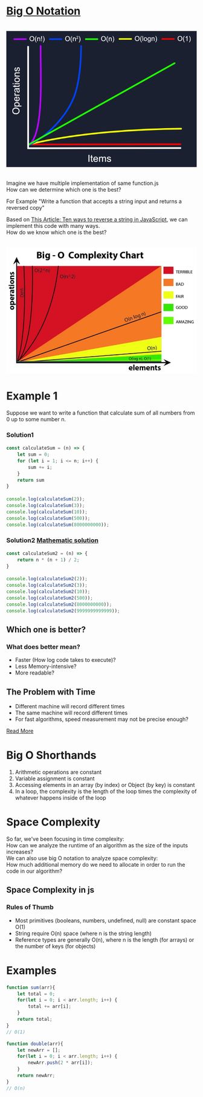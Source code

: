 # [Big O Notation](https://www.youtube.com/watch?v=kS_gr2_-ws8)

<br>
<img src="images/o-complexity.png" />
<br>
<br>

Imagine we have multiple implementation of same function.js
<br>
How can we determine which one is the best?

For Example "Write a function that accepts a string input and returns a reversed copy"

Based on [This Article: Ten ways to reverse a string in JavaScript](https://eddmann.com/posts/ten-ways-to-reverse-a-string-in-javascript/), we can implement this code with many ways.
<br>
How do we know which one is the best?

<br>
<img src="images/BIG-o.jpeg" />
<br>

# Example 1
Suppose we want to write a function that calculate sum of all numbers from 0 up to some number n.

### Solution1
```JavaScript
const calculateSum = (n) => {
    let sum = 0;
    for (let i = 1; i <= n; i++) {
        sum += i;
    }
    return sum
}

console.log(calculateSum(2));
console.log(calculateSum(3));
console.log(calculateSum(10));
console.log(calculateSum(500));
console.log(calculateSum(8000000000));
```

### Solution2 [Mathematic solution](https://www.wikihow.com/Find-the-Sum-of-an-Arithmetic-Sequence)
```JavaScript
const calculateSum2 = (n) => {
    return n * (n + 1) / 2;
}

console.log(calculateSum2(2));
console.log(calculateSum2(3));
console.log(calculateSum2(10));
console.log(calculateSum2(500));
console.log(calculateSum2(8000000000));
console.log(calculateSum2(9999999999999));
```

## Which one is better?
### What does better mean?
<ul>
    <li>
        Faster (How log code takes to execute)?
    </li>
    <li>
        Less Memory-intensive?
    </li>
    <li>
        More readable?
    </li>
</ul>

## The Problem with Time

<ul>
    <li>
        Different machine will record different times
    </li>
    <li>
        The same machine will record different times
    </li>
    <li>
        For fast algorithms, speed measurement may not be precise enough? 
    </li>
</ul>

[Read More](https://www.freecodecamp.org/news/big-o-notation-why-it-matters-and-why-it-doesnt-1674cfa8a23c/)


# Big O Shorthands

<ol>
    <li>
        Arithmetic operations are constant
    </li>
    <li>
        Variable assignment is constant
    </li>
    <li>
        Accessing elements in an array (by index) or Object (by key) is constant
    </li>
    <li>
        In a loop, the complexity is the length of the loop times the complexity of whatever happens inside of the loop
    </li>
</ol>

 
# Space Complexity

So far, we've been focusing in time complexity:
<br>
How can we analyze the runtime of an algorithm as the size of the inputs increases?
<br>
We can also use big O notation to analyze space complexity: 
<br>
How much additional memory do we need to allocate in order to run the code in our algorithm?



## Space Complexity in js
### Rules of Thumb

<ul>
    <li>
        Most primitives (booleans, numbers, undefined, null) are constant space O(1)
    </li>
    <li>
       String require O(n) space (where n is the string length)
    </li>
    <li>
       Reference types are generally O(n), where n is the length (for arrays) or the number of keys (for objects)
    </li>
</ul>

# Examples

```JavaScript
function sum(arr){
    let total = 0;
    for(let i = 0; i < arr.length; i++) {
        total += arr[i];
    }
    return total;
}
// O(1)
```

```JavaScript
function double(arr){
    let newArr = [];
    for(let i = 0; i < arr.length; i++) {
        newArr.push(2 * arr[i]);
    }
    return newArr;
}
// O(n)
```

